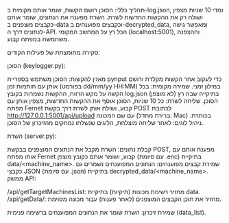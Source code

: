תהליך כללי:
הסוכן רושם הקשות, שומר אותם מקומית ב-log.json, ומדי 10 שניות מצפין ושולח רק את ההקשות החדשות לשרת. השרת מפענח את הנתונים, שומר אותם כקבצים מוצפנים ב-data וכקבצים מפוענחים ב-decrypted_data, ומאפשר גישה לנתונים דרך ה-API. הכל רץ על המחשב המקומי (localhost:5001), וההצפנה משתמשת במפתח קבוע.

סקירה מתומצתת של פעילות הקודים:

הסוכן (keylogger.py):

מאזין להקשות: הסוכן משתמש בספריית pynput כדי לעקוב אחר הקשות מקלדת ורושם אותן עם חותמות זמן (בפורמט dd/mm/yy HH:MM) במילון זמני.
שמירה מקומית: בכל הקשה על מקש הרווח, ההקשות נשמרות בקובץ log.json (לא מוצפן) בתיקייה שבה רץ הסוכן.
שליחה לשרת: כל 10 שניות, הסוכן אוסף את ההקשות החדשות, מצפין אותן עם מפתח Fernet קבוע, ושולח אותן לשרת דרך בקשת POST לכתובת http://127.0.0.1:5001/api/upload עם שם המכונה (ברירת מחדל: Mac) בכותרת.
ניהול לוגים: לאחר שליחה מוצלחת, הלוגים שנשלחו נמחקים מהזיכרון של הסוכן.


השרת (server.py):

קבלת נתונים: השרת מקבל את הנתונים המוצפנים בבקשת POST, מפענח אותם עם אותו מפתח Fernet קבוע, ושומר אותם כקובץ מוצפן (עם סיומת .enc) בתיקיית data/<machine_name>.
שמירת קבצים מפוענחים: הנתונים המפוענחים נשמרים גם כקבצי JSON (עם סיומת .json) בתיקיית decrypted_data/<machine_name>.
ממשק API:

/api/getTargetMachinesList: מחזיר רשימת מכונות (תיקיות) בתיקיית data.
/api/getData/<machine>: מחזיר את תוכן הקבצים המוצפנים (לאחר פענוח) עבור מכונה מסוימת.


שמירת זיכרון: השרת שומר את הנתונים המפוענחים ברשימה פנימית (data_list).
